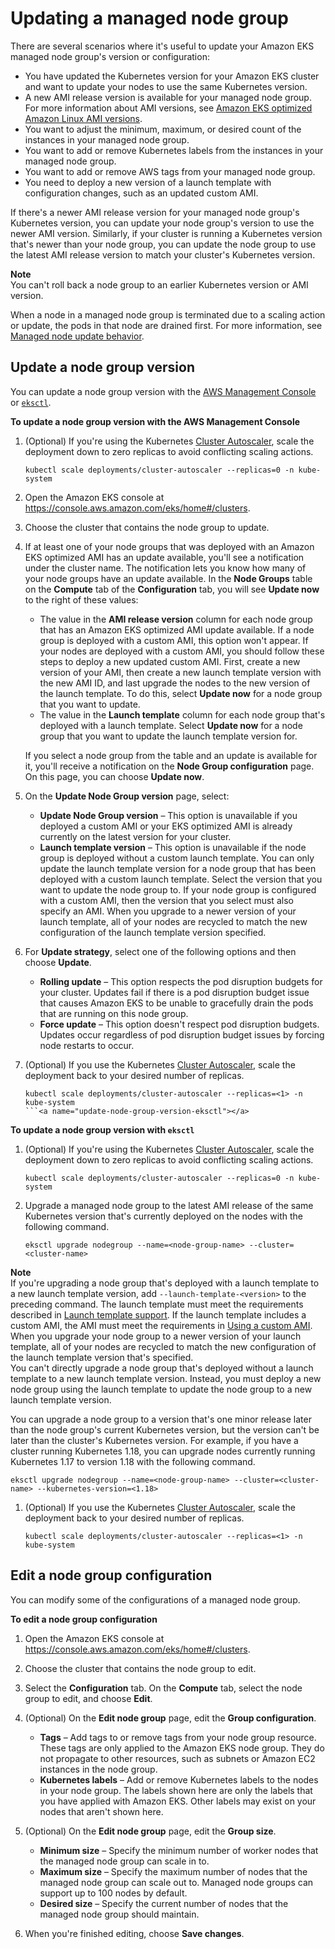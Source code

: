 # Updating a managed node group<a name="update-managed-node-group"></a>

There are several scenarios where it's useful to update your Amazon EKS managed node group's version or configuration:
+ You have updated the Kubernetes version for your Amazon EKS cluster and want to update your nodes to use the same Kubernetes version\.
+ A new AMI release version is available for your managed node group\. For more information about AMI versions, see [Amazon EKS optimized Amazon Linux AMI versions](eks-linux-ami-versions.md)\.
+ You want to adjust the minimum, maximum, or desired count of the instances in your managed node group\.
+ You want to add or remove Kubernetes labels from the instances in your managed node group\.
+ You want to add or remove AWS tags from your managed node group\.
+ You need to deploy a new version of a launch template with configuration changes, such as an updated custom AMI\.

If there's a newer AMI release version for your managed node group's Kubernetes version, you can update your node group's version to use the newer AMI version\. Similarly, if your cluster is running a Kubernetes version that's newer than your node group, you can update the node group to use the latest AMI release version to match your cluster's Kubernetes version\.

**Note**  
You can't roll back a node group to an earlier Kubernetes version or AMI version\.

When a node in a managed node group is terminated due to a scaling action or update, the pods in that node are drained first\. For more information, see [Managed node update behavior](managed-node-update-behavior.md)\.

## Update a node group version<a name="mng-update"></a>

You can update a node group version with the [AWS Management Console](#update-node-group-version-console) or [`eksctl`](#update-node-group-version-eksctl)\.<a name="update-node-group-version-console"></a>

**To update a node group version with the AWS Management Console**

1. \(Optional\) If you're using the Kubernetes [Cluster Autoscaler](https://github.com/kubernetes/autoscaler/tree/master/cluster-autoscaler), scale the deployment down to zero replicas to avoid conflicting scaling actions\.

   ```
   kubectl scale deployments/cluster-autoscaler --replicas=0 -n kube-system
   ```

1. Open the Amazon EKS console at [https://console\.aws\.amazon\.com/eks/home\#/clusters](https://console.aws.amazon.com/eks/home#/clusters)\.

1. Choose the cluster that contains the node group to update\.

1. If at least one of your node groups that was deployed with an Amazon EKS optimized AMI has an update available, you'll see a notification under the cluster name\. The notification lets you know how many of your node groups have an update available\. In the **Node Groups** table on the **Compute** tab of the **Configuration** tab, you will see **Update now** to the right of these values:
   +  The value in the **AMI release version** column for each node group that has an Amazon EKS optimized AMI update available\. If a node group is deployed with a custom AMI, this option won't appear\. If your nodes are deployed with a custom AMI, you should follow these steps to deploy a new updated custom AMI\. First, create a new version of your AMI, then create a new launch template version with the new AMI ID, and last upgrade the nodes to the new version of the launch template\. To do this, select **Update now** for a node group that you want to update\.
   + The value in the **Launch template** column for each node group that's deployed with a launch template\. Select **Update now** for a node group that you want to update the launch template version for\.

   If you select a node group from the table and an update is available for it, you'll receive a notification on the **Node Group configuration** page\. On this page, you can choose **Update now**\.

1. On the **Update Node Group version** page, select:
   + **Update Node Group version** – This option is unavailable if you deployed a custom AMI or your EKS optimized AMI is already currently on the latest version for your cluster\.
   + **Launch template version** – This option is unavailable if the node group is deployed without a custom launch template\. You can only update the launch template version for a node group that has been deployed with a custom launch template\. Select the version that you want to update the node group to\. If your node group is configured with a custom AMI, then the version that you select must also specify an AMI\. When you upgrade to a newer version of your launch template, all of your nodes are recycled to match the new configuration of the launch template version specified\.

1. For **Update strategy**, select one of the following options and then choose **Update**\.
   + **Rolling update** – This option respects the pod disruption budgets for your cluster\. Updates fail if there is a pod disruption budget issue that causes Amazon EKS to be unable to gracefully drain the pods that are running on this node group\.
   + **Force update** – This option doesn't respect pod disruption budgets\. Updates occur regardless of pod disruption budget issues by forcing node restarts to occur\.

1. \(Optional\) If you use the Kubernetes [Cluster Autoscaler](https://github.com/kubernetes/autoscaler/tree/master/cluster-autoscaler), scale the deployment back to your desired number of replicas\.

   ```
   kubectl scale deployments/cluster-autoscaler --replicas=<1> -n kube-system
   ```<a name="update-node-group-version-eksctl"></a>

**To update a node group version with `eksctl`**

1. \(Optional\) If you're using the Kubernetes [Cluster Autoscaler](https://github.com/kubernetes/autoscaler/tree/master/cluster-autoscaler), scale the deployment down to zero replicas to avoid conflicting scaling actions\.

   ```
   kubectl scale deployments/cluster-autoscaler --replicas=0 -n kube-system
   ```

1. Upgrade a managed node group to the latest AMI release of the same Kubernetes version that's currently deployed on the nodes with the following command\.

   ```
   eksctl upgrade nodegroup --name=<node-group-name> --cluster=<cluster-name>
   ```
**Note**  
If you're upgrading a node group that's deployed with a launch template to a new launch template version, add `--launch-template-<version>` to the preceding command\. The launch template must meet the requirements described in [Launch template support](launch-templates.md)\. If the launch template includes a custom AMI, the AMI must meet the requirements in [Using a custom AMI](launch-templates.md#launch-template-custom-ami)\. When you upgrade your node group to a newer version of your launch template, all of your nodes are recycled to match the new configuration of the launch template version that's specified\.  
You can't directly upgrade a node group that's deployed without a launch template to a new launch template version\. Instead, you must deploy a new node group using the launch template to update the node group to a new launch template version\.

   You can upgrade a node group to a version that's one minor release later than the node group's current Kubernetes version, but the version can't be later than the cluster's Kubernetes version\. For example, if you have a cluster running Kubernetes 1\.18, you can upgrade nodes currently running Kubernetes 1\.17 to version 1\.18 with the following command\.

   ```
   eksctl upgrade nodegroup --name=<node-group-name> --cluster=<cluster-name> --kubernetes-version=<1.18>
   ```

1. \(Optional\) If you use the Kubernetes [Cluster Autoscaler](https://github.com/kubernetes/autoscaler/tree/master/cluster-autoscaler), scale the deployment back to your desired number of replicas\.

   ```
   kubectl scale deployments/cluster-autoscaler --replicas=<1> -n kube-system
   ```

## Edit a node group configuration<a name="mng-edit"></a>

You can modify some of the configurations of a managed node group\.

**To edit a node group configuration**

1. Open the Amazon EKS console at [https://console\.aws\.amazon\.com/eks/home\#/clusters](https://console.aws.amazon.com/eks/home#/clusters)\.

1. Choose the cluster that contains the node group to edit\.

1. Select the **Configuration** tab\. On the **Compute** tab, select the node group to edit, and choose **Edit**\.

1. \(Optional\) On the **Edit node group** page, edit the **Group configuration**\.
   + **Tags** – Add tags to or remove tags from your node group resource\. These tags are only applied to the Amazon EKS node group\. They do not propagate to other resources, such as subnets or Amazon EC2 instances in the node group\.
   + **Kubernetes labels** – Add or remove Kubernetes labels to the nodes in your node group\. The labels shown here are only the labels that you have applied with Amazon EKS\. Other labels may exist on your nodes that aren't shown here\.

1. \(Optional\) On the **Edit node group** page, edit the **Group size**\.
   + **Minimum size** – Specify the minimum number of worker nodes that the managed node group can scale in to\.
   + **Maximum size** – Specify the maximum number of nodes that the managed node group can scale out to\. Managed node groups can support up to 100 nodes by default\.
   + **Desired size** – Specify the current number of nodes that the managed node group should maintain\.

1. When you're finished editing, choose **Save changes**\.